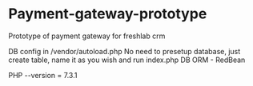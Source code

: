# Payment-gateway-prototype
Prototype of payment gateway for freshlab crm

DB config in /vendor/autoload.php
No need to presetup database, just create table, name it as you wish and run index.php
DB ORM - RedBean

PHP --version = 7.3.1

